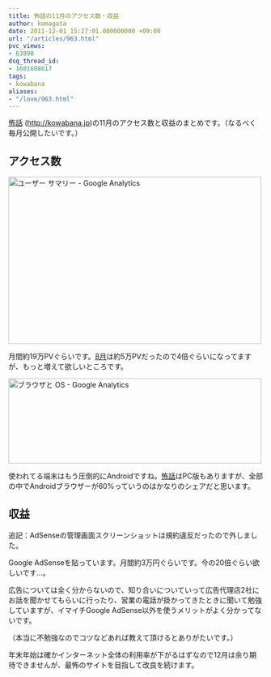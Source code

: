 ```yaml
---
title: 怖話の11月のアクセス数・収益
author: komagata
date: 2011-12-01 15:27:01.000000000 +09:00
url: "/articles/963.html"
pvc_views:
- 63898
dsq_thread_id:
- 1601608617
tags:
- kowabana
aliases:
- "/love/963.html"
---
```

[怖話][1] (<http://kowabana.jp>)の11月のアクセス数と収益のまとめです。（なるべく毎月公開したいです。）

## アクセス数


  <a href="http://www.flickr.com/photos/komagata/6434914713/" title="ユーザー サマリー - Google Analytics by komagata, on Flickr"><img src="http://farm8.staticflickr.com/7158/6434914713_bddf20ff40.jpg" width="500" height="330" alt="ユーザー サマリー - Google Analytics" /></a>


月間約19万PVぐらいです。[8月][2]は約5万PVだったので4倍ぐらいになってますが、もっと増えて欲しいところです。


  <a href="http://www.flickr.com/photos/komagata/6435028333/" title="ブラウザと OS - Google Analytics by komagata, on Flickr"><img src="http://farm8.staticflickr.com/7144/6435028333_3ddeafc436.jpg" width="500" height="168" alt="ブラウザと OS - Google Analytics" /></a>


使われてる端末はもう圧倒的にAndroidですね。[怖話][3]はPC版もありますが、全部の中でAndroidブラウザーが60%っていうのはかなりのシェアだと思います。

## 収益

追記：AdSenseの管理画面スクリーンショットは規約違反だったので外しました。

Google AdSenseを貼っています。月間約3万円ぐらいです。今の20倍ぐらい欲しいです…。

広告については全く分からないので、知り合いについていって広告代理店2社にお話を聞かせてもらいに行ったり、営業の電話が掛かってきたときに聞いて勉強していますが、イマイチGoogle AdSense以外を使うメリットがよく分かってないです。

（本当に不勉強なのでコツなどあれば教えて頂けるとありがたいです。）

年末年始は確かインターネット全体の利用率が下がるはずなので12月は余り期待できませんが、最怖のサイトを目指して改良を続けます。

 [1]: http://kowabana.jp
 [2]: http://fjord.jp/love/870.html
 [3]: http://kowabana.jp/
